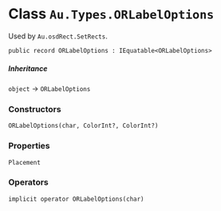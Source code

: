 # Class `Au.Types.ORLabelOptions`

Used by `Au.osdRect.SetRects`.

```
public record ORLabelOptions : IEquatable<ORLabelOptions>
```

##### Inheritance

`object` → `ORLabelOptions`

### Constructors

`ORLabelOptions(char, ColorInt?, ColorInt?)`

### Properties

`Placement`

### Operators

`implicit operator ORLabelOptions(char)`
